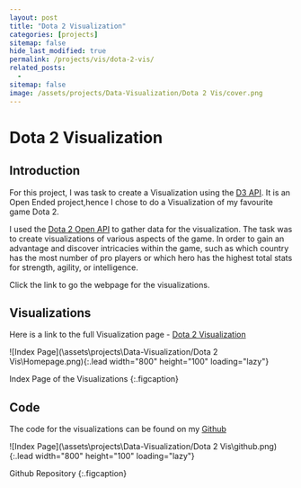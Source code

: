 ```yaml
---
layout: post
title: "Dota 2 Visualization"
categories: [projects]
sitemap: false
hide_last_modified: true
permalink: /projects/vis/dota-2-vis/
related_posts:
  - 
sitemap: false
image: /assets/projects/Data-Visualization/Dota 2 Vis/cover.png
---
```


# Dota 2 Visualization

## Introduction
For this project, I was task to create a Visualization using the [D3 API](https://d3js.org/). It is an Open Ended project,hence I chose to do a Visualization of my favourite game Dota 2.

I used the [Dota 2 Open API](https://docs.opendota.com/) to gather data for the visualization. The task was to create visualizations of various aspects of the game. In order to gain an advantage and discover intricacies within the game, such as which country has the most number of pro players or which hero has the highest total stats for strength, agility, or intelligence.

Click the link to go the webpage for the visualizations.

## Visualizations
Here is a link to the full Visualization page - [Dota 2 Visualization](https://dota2vis.netlify.app/)

![Index Page](\assets\projects\Data-Visualization/Dota 2 Vis\Homepage.png){:.lead width="800" height="100" loading="lazy"}

Index Page of the Visualizations
{:.figcaption}


## Code 
The code for the visualizations can be found on my [Github](https://github.com/jackljk/dota-2-visualization)

![Index Page](\assets\projects\Data-Visualization/Dota 2 Vis\github.png){:.lead width="800" height="100" loading="lazy"}

Github Repository
{:.figcaption}